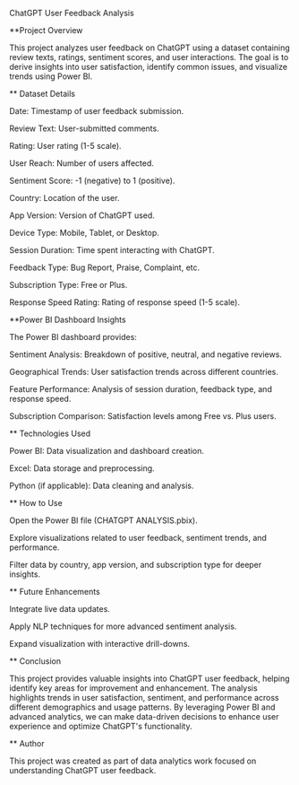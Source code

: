 ChatGPT User Feedback Analysis

 **Project Overview

This project analyzes user feedback on ChatGPT using a dataset containing review texts, ratings, sentiment scores, and user interactions. The goal is to derive insights into user satisfaction, identify common issues, and visualize trends using Power BI.

 ** Dataset Details

Date: Timestamp of user feedback submission.

Review Text: User-submitted comments.

Rating: User rating (1-5 scale).

User Reach: Number of users affected.

Sentiment Score: -1 (negative) to 1 (positive).

Country: Location of the user.

App Version: Version of ChatGPT used.

Device Type: Mobile, Tablet, or Desktop.

Session Duration: Time spent interacting with ChatGPT.

Feedback Type: Bug Report, Praise, Complaint, etc.

Subscription Type: Free or Plus.

Response Speed Rating: Rating of response speed (1-5 scale).

 **Power BI Dashboard Insights

The Power BI dashboard provides:

Sentiment Analysis: Breakdown of positive, neutral, and negative reviews.

Geographical Trends: User satisfaction trends across different countries.

Feature Performance: Analysis of session duration, feedback type, and response speed.

Subscription Comparison: Satisfaction levels among Free vs. Plus users.

 ** Technologies Used

Power BI: Data visualization and dashboard creation.

Excel: Data storage and preprocessing.

Python (if applicable): Data cleaning and analysis.

 ** How to Use

Open the Power BI file (CHATGPT ANALYSIS.pbix).

Explore visualizations related to user feedback, sentiment trends, and performance.

Filter data by country, app version, and subscription type for deeper insights.

 ** Future Enhancements

Integrate live data updates.

Apply NLP techniques for more advanced sentiment analysis.

Expand visualization with interactive drill-downs.

 ** Conclusion

This project provides valuable insights into ChatGPT user feedback, helping identify key areas for improvement and enhancement. The analysis highlights trends in user satisfaction, sentiment, and performance across different demographics and usage patterns. By leveraging Power BI and advanced analytics, we can make data-driven decisions to enhance user experience and optimize ChatGPT's functionality.

** Author

This project was created as part of data analytics work focused on understanding ChatGPT user feedback.
